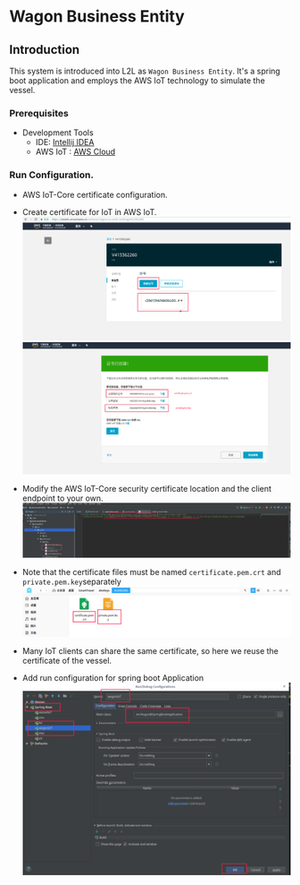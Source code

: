 # Wagon Business Entity
## Introduction
This system is introduced into L2L as `Wagon Business Entity`. It's a spring boot application and employs the AWS IoT technology to simulate the vessel.
### Prerequisites 
- Development Tools
   - IDE: [Intellij IDEA](https://www.jetbrains.com/idea/download)
   - AWS IoT : [AWS Cloud](https://console.amazonaws.cn/iot/home?region=cn-north-1#/dashboard)
### Run Configuration.
- AWS IoT-Core certificate configuration.
 - Create certificate for IoT in AWS IoT.
  ![vessel_cert](../../images/vessel_cert.png) 
 ![create_cert](../../images/create_cert.png) 

 - Modify the AWS IoT-Core security certificate location and the client endpoint to your own.
 ![vessel_iot_keys](../../images/vesselIoT_keys.png) 
 - Note that the certificate files must be named `certificate.pem.crt` and `private.pem.key`separately
   ![vessel_iot_cert_name](../../images/vesselIoT_cert_name.png) 
 - Many IoT clients can share the same certificate, so here we reuse the certificate of the vessel.
- Add run configuration for spring boot Application 
 ![vessel_iot_keys](../../images/wagonIoT_run_conf.png) 



